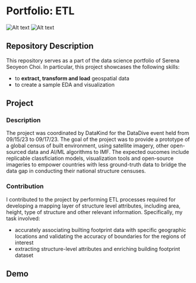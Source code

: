 # Portfolio: ETL
![Alt text](https://img.shields.io/badge/release-v1.0-blue)
![Alt text](https://img.shields.io/badge/last_commit-september-green)

## Repository Description
This repository serves as a part of the data science portfolio of Serena Seoyeon Choi. In particular, this project showcases the following skills:
* to **extract, transform and load** geospatial data
* to create a sample EDA and visualization

## Project 
### Description
The project was coordinated by DataKind for the DataDive event held from 09/15/23 to 09/17/23. 
The goal of the project was to provide a prototype of a global census of built environment, using satellite imagery, other open-sourced data and AI/ML algorithms to IMF. 
The expected oucomes include replicable classficiation models, visualization tools and open-source imageries to empower countries with less ground-truth data to bridge the data gap in conducting their national structure censuses. 

### Contribution
I contributed to the project by performing ETL processes required for developing a mapping layer of structure level attributes, including area, height, type of structure and other relevant information. 
Specifically, my task involved:
* accurately associating builting footprint data with specific geographic locations and validating the accuracy of boundaries for the regions of interest
* extracting structure-level attributes and enriching building footprint dataset

## Demo

